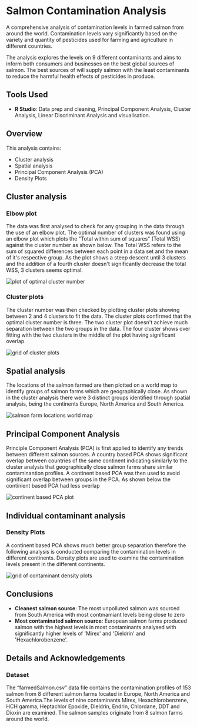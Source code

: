 # Salmon Contamination Analysis
A comprehensive analysis of contamination levels in farmed salmon from around the world. Contamination levels vary significantly based on the variety and quantity of pesticides used for farming and agriculture in different countries.

The analysis explores the levels on 9 different contaminants and aims to inform both consumers and businesses on the best global sources of salmon. The best sources of will supply salmon with the least contaminants to reduce the harmful health effects of pesticides in produce. 


## Tools Used 
* **R Studio**: Data prep and cleaning, Principal Component Analysis, Cluster Analysis, Linear Discriminant Analysis and visualisation. 


## Overview
This analysis contains:
* Cluster analysis 
* Spatial analysis
* Principal Component Analysis (PCA)
* Density Plots 

## Cluster analysis 
### Elbow plot

The data was first analysed to check for any grouping in the data through the use of an elbow plot. The optimal number of clusters was found using an elbow plot which plots the "Total within sum of squares" (Total WSS)  against the cluster number as shown below. The Total WSS refers to the sum of  squared differences between each point in a data set and the mean of it's respective group. As the plot shows a steep descent until 3 clusters and the addition of a fourth cluster doesn't significantly decrease the total WSS, 3 clusters seems optimal. 

![plot of optimal cluster number](salmonImages/optimalCluster.png)


### Cluster plots 

The cluster number was then checked by plotting cluster plots showing between 2 and 4 clusters to fit the data. The cluster plots confirmed that the optimal cluster number is three. The two cluster plot doesn't achieve much separation between the two groups in the data. The four cluster shows over fitting with the two clusters in the middle of the plot having significant overlap.


![grid of cluster plots](salmonImages/clusterGrid.png)


## Spatial analysis 

The locations of the salmon farmed are then plotted on a world map to identify groups of salmon farms which are geographically close. As shown in the cluster analysis there were 3 distinct groups identified through spatial analysis, being the continents Europe, North America and South America.  

![salmon farm locations world map](salmonImages/worldmapPlot.png)


## Principal Component Analysis 

Principle Component Analysis (PCA) is first applied to identify any trends between different salmon sources. A country based PCA shows significant overlap between countries of the same continent indicating similarly to the cluster analysis that geographically close salmon farms share similar contaminantion profiles. A continent based PCA was then used to avoid significant overlap between groups in the PCA. As shown below the continient based PCA had less overlap 


![continent based PCA plot](salmonImages/continentPCAplot.jpg)


## Individual contaminant analysis 

### Density Plots


A continent based PCA shows much better group separation therefore the following analysis is conducted comparing the contamination levels in different continents. Density plots are used to examine the contamination levels present in the different continents. 

![grid of contaminant density plots](salmonImages/densityGrid.png)




## Conclusions

* **Cleanest salmon source**: The most unpolluted salmon was sourced from South America with most contmamiant levels being close to zero
* **Most contaminated salmon source**: European salmon farms produced salmon with the highest levels in most contaminants analysed with significantly higher levels of 'Mirex' and 'Dieldrin' and 'Hexachlorobenzene'. 





## Details and Acknowledgements

### Dataset

The “farmedSalmon.csv” data file contains the contamination profiles of 153 salmon from 8 different salmon farms located in Europe, North America and South America.The levels of nine contaminants Mirex, Hexachlorobenzene, HCH gamma, Heptachlor Epoxide, Dieldrin, Endrin, Chlordane, DDT and Dioxin are examined. The salmon samples originate from 8 salmon farms around the world.








